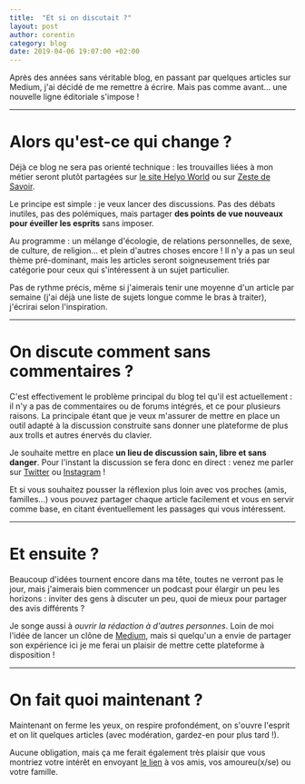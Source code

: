 ```yaml
---
title:  "Et si on discutait ?"
layout: post
author: corentin
category: blog
date: 2019-04-06 19:07:00 +02:00
---
```


Après des années sans véritable blog, en passant par quelques articles sur Medium, j'ai décidé de me remettre à écrire. Mais pas comme avant… une nouvelle ligne éditoriale s'impose !

---

# Alors qu'est-ce qui change ?

Déjà ce blog ne sera pas orienté technique : les trouvailles liées à mon métier seront plutôt partagées sur [le site Helyo World](https://helyo.world/) ou sur [Zeste de Savoir](https://zestedesavoir.com/).

Le principe est simple : je veux lancer des discussions. Pas des débats inutiles, pas des polémiques, mais partager **des points de vue nouveaux pour éveiller les esprits** sans imposer.

Au programme : un mélange d'écologie, de relations personnelles, de sexe, de culture, de religion… et plein d'autres choses encore ! Il n'y a pas un seul thème pré-dominant, mais les articles seront soigneusement triés par catégorie pour ceux qui s'intéressent à un sujet particulier.

Pas de rythme précis, même si j'aimerais tenir une moyenne d'un article par semaine (j'ai déjà une liste de sujets longue comme le bras à traiter), j'écrirai selon l'inspiration.

---

# On discute comment sans commentaires ?

C'est effectivement le problème principal du blog tel qu'il est actuellement : il n'y a pas de commentaires ou de forums intégrés, et ce pour plusieurs raisons. La principale étant que je veux m'assurer de mettre en place un outil adapté à la discussion construite sans donner une plateforme de plus aux trolls et autres énervés du clavier.

Je souhaite mettre en place **un lieu de discussion sain, libre et sans danger**. Pour l'instant la discussion se fera donc en direct : venez me parler sur [Twitter](https://twitter.com/viki53) ou [Instagram](https://www.instagram.com/thisislifefr/) !

Et si vous souhaitez pousser la réflexion plus loin avec vos proches (amis, familles…) vous pouvez partager chaque article facilement et vous en servir comme base, en citant éventuellement les passages qui vous intéressent.

---

# Et ensuite ?

Beaucoup d'idées tournent encore dans ma tête, toutes ne verront pas le jour, mais j'aimerais bien commencer un podcast pour élargir un peu les horizons : inviter des gens à discuter un peu, quoi de mieux pour partager des avis différents ?

Je songe aussi à *ouvrir la rédaction à d'autres personnes*. Loin de moi l'idée de lancer un clône de [Medium](https://medium.com/), mais si quelqu'un a envie de partager son expérience ici je me ferai un plaisir de mettre cette plateforme à disposition !

---

# On fait quoi maintenant ?

Maintenant on ferme les yeux, on respire profondément, on s'ouvre l'esprit et on lit quelques articles (avec modération, gardez-en pour plus tard !).

Aucune obligation, mais ça me ferait également très plaisir que vous montriez votre intérêt en envoyant [le lien](https://dose.corentin-hatte.eu/) à vos amis, vos amoureu(x/se) ou votre famille.
